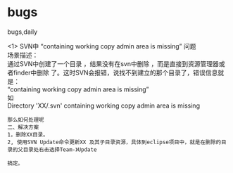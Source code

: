 # bugs
bugs,daily

<1> SVN中 “containing working copy admin area is missing” 问题  
    场景描述：  
    通过SVN中创建了一个目录 ，结果没有在svn中删除 ，而是直接到资源管理器或者finder中删除 了。这时SVN会报错，说找不到建立的那个目录了，错误信息就是：         
    “containing working copy admin area is missing”  
    如  
    Directory 'XX/.svn' containing working copy admin area is missing  

    那么如何处理呢  
    二、解决方案  
    1，删除XX目录。  
    2, 使用SVN Update命令更新XX 及其子目录资源，具体到eclipse项目中，就是在删除的目录的父目录处右击选择Team-》Update  

    搞定。
